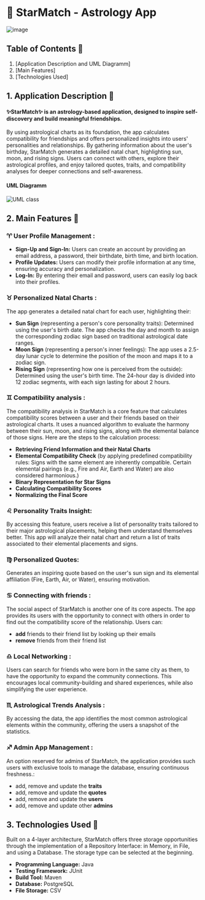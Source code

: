 # 🌠 StarMatch - Astrology App

![image](https://github.com/user-attachments/assets/3687d561-ea23-4018-9610-290534dd022f)

## Table of Contents 🌟

1. [Application Description and UML Diagramm]
2. [Main Features]
3. [Technologies Used]

## 1. Application Description 🌟
#### ✨StarMatch✨ is an astrology-based application, designed to inspire self-discovery and build meaningful friendships.

By using astrological charts as its foundation, the app calculates compatibility 
for friendships and offers personalized insights into users' personalities and 
relationships. By gathering information about the user's birthday, StarMatch generates a detailed natal chart, 
highlighting sun, moon, and rising signs. Users can connect with others, explore their astrological 
profiles, and enjoy tailored quotes, traits, and compatibility analyses for deeper connections and self-awareness.

#### UML Diagramm
![UML class](https://github.com/user-attachments/assets/7ef0a7cd-737e-418b-9831-86be813b4453)
   
## 2. Main Features 🌟
### ♈ User Profile Management : 
- **Sign-Up and Sign-In:** Users can create an account by providing an email address, a password, their birthdate, birth time, and birth location.
- **Profile Updates:** Users can modify their profile information at any time, ensuring accuracy and personalization.
- **Log-In:** By entering their email and password, users can easily log back into their profiles.

### ♉ Personalized Natal Charts : 
The app generates a detailed natal chart for each user, highlighting their:
* **Sun Sign** (representing a person's core personality traits):
     Determined using the user's birth date. The app checks the day and month to assign the corresponding zodiac sign based on traditional astrological date ranges.
* **Moon Sign** (representing a person's inner feelings):
     The app uses a 2.5-day lunar cycle to determine the position of the moon and maps it to a zodiac sign.
* **Rising Sign** (representing how one is perceived from the outside):
     Determined using the user's birth time. The 24-hour day is divided into 12 zodiac segments, with each sign lasting for about 2 hours.

### ♊ Compatibility analysis : 
The compatibility analysis in StarMatch is a core feature that calculates compatibility scores between a user and their friends based on their astrological charts. It uses a nuanced algorithm  to evaluate the harmony between their sun, moon, and rising signs, along with the elemental balance of those signs.
Here are the steps to the calculation process:
* **Retrieving Friend Information and their Natal Charts**
* **Elemental Compatibility Check** (by applying predefined compatibility rules: Signs with the same element are inherently compatible. Certain elemental pairings (e.g., Fire and Air, Earth and Water) are also considered harmonious.)
* **Binary Representation for Star Signs**
* **Calculating Compatibility Scores**
* **Normalizing the Final Score**

### ♌ Personality Traits Insight: 
By accessing this feature, users receive a list of personality traits tailored to their major astrological placements, helping them understand themselves better.
This app will analyze their natal chart and return a list of traits associated to their elemental placements and signs.

### ♍ Personalized Quotes: 
Generates an inspiring quote based on the user's sun sign and its elemental affiliation (Fire, Earth, Air, or Water), ensuring motivation.

### ♋ Connecting with friends :
The social aspect of StarMatch is another one of its core aspects. The app provides its users with the opportunity to connect with others in order to find out the compatibility score of the relationship.
Users can:
- **add** friends to their friend list by looking up their emails
- **remove** friends from their friend list

### ♎ Local Networking :
Users can search for friends who were born in the same city as them, to have the opportunity to expand the community connections. This encourages local community-building and shared experiences, while also simplifying the user experience. 

### ♏ Astrological Trends Analysis : 
By accessing the data, the app identifies the most common astrological elements within the community, 
offering the users a snapshot of the statistics.

### ♐ Admin App Management : 
An option reserved for admins of StarMatch, the application provides such users with exclusive tools to manage the database, ensuring continuous freshness.:
- add, remove and update the **traits**
- add, remove and update the **quotes**
- add, remove and update the **users**
- add, remove and update other **admins**

## 3. Technologies Used 🌟
Built on a 4-layer architecture, StarMatch offers three storage opportunities through the implementation of a Repository Interface: in Memory, in File, and using a Database. The storage type can be selected at the beginning.
- **Programming Language:** Java
- **Testing Framework:** JUnit
- **Build Tool:** Maven
- **Database:** PostgreSQL
- **File Storage:** CSV


